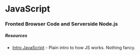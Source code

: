 
# JavaScript

### Fronted Browser Code and Serverside Node.js

##### Resources

- [Intro JavaScript](https://github.com/michiganhackers/javascript-talk) - Plain intro to how JS works. Nothing fancy.